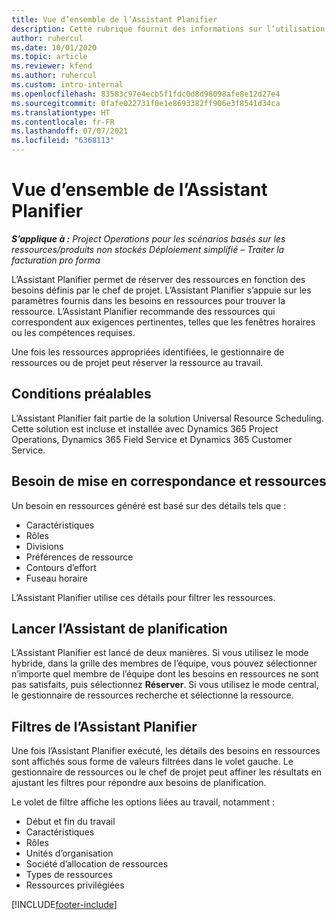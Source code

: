 ```yaml
---
title: Vue d’ensemble de l’Assistant Planifier
description: Cette rubrique fournit des informations sur l’utilisation de l’Assistant Planifier pour réserver des ressources.
author: ruhercul
ms.date: 10/01/2020
ms.topic: article
ms.reviewer: kfend
ms.author: ruhercul
ms.custom: intro-internal
ms.openlocfilehash: 83583c97e4ecb5f1fdc0d8d98098afe8e12d27e4
ms.sourcegitcommit: 0fafe022731f0e1e8693382ff906e3f8541d34ca
ms.translationtype: HT
ms.contentlocale: fr-FR
ms.lasthandoff: 07/07/2021
ms.locfileid: "6368113"
---
```

# <a name="schedule-assistant-overview"></a>Vue d’ensemble de l’Assistant Planifier

_**S’applique à :** Project Operations pour les scénarios basés sur les ressources/produits non stockés Déploiement simplifié – Traiter la facturation pro forma_

L’Assistant Planifier permet de réserver des ressources en fonction des besoins définis par le chef de projet. L’Assistant Planifier s’appuie sur les paramètres fournis dans les besoins en ressources pour trouver la ressource. L’Assistant Planifier recommande des ressources qui correspondent aux exigences pertinentes, telles que les fenêtres horaires ou les compétences requises.

Une fois les ressources appropriées identifiées, le gestionnaire de ressources ou de projet peut réserver la ressource au travail.

## <a name="prerequisites"></a>Conditions préalables

L’Assistant Planifier fait partie de la solution Universal Resource Scheduling. Cette solution est incluse et installée avec Dynamics 365 Project Operations, Dynamics 365 Field Service et Dynamics 365 Customer Service.

## <a name="matching-requirements-and-resources"></a>Besoin de mise en correspondance et ressources

Un besoin en ressources généré est basé sur des détails tels que :

-   Caractéristiques
-   Rôles
-   Divisions
-   Préférences de ressource
-   Contours d’effort
-   Fuseau horaire

L’Assistant Planifier utilise ces détails pour filtrer les ressources.

## <a name="launch-the-schedule-assistant"></a>Lancer l’Assistant de planification

L’Assistant Planifier est lancé de deux manières. Si vous utilisez le mode hybride, dans la grille des membres de l’équipe, vous pouvez sélectionner n’importe quel membre de l’équipe dont les besoins en ressources ne sont pas satisfaits, puis sélectionnez **Réserver**. Si vous utilisez le mode central, le gestionnaire de ressources recherche et sélectionne la ressource.

## <a name="schedule-assistant-filters"></a>Filtres de l’Assistant Planifier

Une fois l’Assistant Planifier exécuté, les détails des besoins en ressources sont affichés sous forme de valeurs filtrées dans le volet gauche. Le gestionnaire de ressources ou le chef de projet peut affiner les résultats en ajustant les filtres pour répondre aux besoins de planification.

Le volet de filtre affiche les options liées au travail, notamment :

-   Début et fin du travail
-   Caractéristiques
-   Rôles
-   Unités d’organisation
-   Société d’allocation de ressources
-   Types de ressources
-   Ressources privilégiées


[!INCLUDE[footer-include](../includes/footer-banner.md)]
